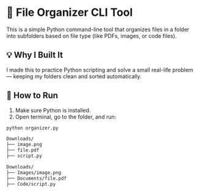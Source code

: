 # 📂 File Organizer CLI Tool

This is a simple Python command-line tool that organizes files in a folder into subfolders based on file type (like PDFs, images, or code files).

## 💡 Why I Built It
I made this to practice Python scripting and solve a small real-life problem — keeping my folders clean and sorted automatically.

## 🚀 How to Run
1. Make sure Python is installed.
2. Open terminal, go to the folder, and run:
```bash
python organizer.py

Downloads/
├── image.png
├── file.pdf
├── script.py

Downloads/
├── Images/image.png
├── Documents/file.pdf
├── Code/script.py
